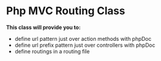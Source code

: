 # Php MVC Routing Class
**This class will provide you to:**
- define url pattern just over action methods with phpDoc
- define url prefix pattern just over controllers with phpDoc
- define routings in a routing file
